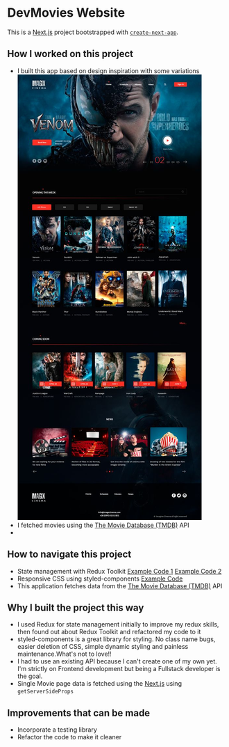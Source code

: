 # DevMovies Website

This is a [Next.js](https://nextjs.org/) project bootstrapped with [`create-next-app`](https://github.com/vercel/next.js/tree/canary/packages/create-next-app).

## How I worked on this project

-  I built this app based on design inspiration with some variations
   ![Design Inspiration](./design_inspiration/design-inspiration.jpg)
-  I fetched movies using the [The Movie Database (TMDB)](https://www.themoviedb.org/) API
-

## How to navigate this project

-  State management with Redux Toolkit [Example Code 1](https://github.com/ubong-s/dev-movies-nextjs-redux/blob/main/redux/store.js) [Example Code 2](https://github.com/ubong-s/dev-movies-nextjs-redux/tree/main/features)
-  Responsive CSS using styled-components [Example Code](https://github.com/ubong-s/dev-movies-nextjs-redux/blob/main/styles/globalStyle.js)
-  This application fetches data from the [The Movie Database (TMDB)](https://developers.themoviedb.org/3/getting-started/introduction) API

## Why I built the project this way

-  I used Redux for state management initially to improve my redux skills, then found out about Redux Toolkit and refactored my code to it
-  styled-components is a great library for styling. No class name bugs, easier deletion of CSS, simple dynamic styling and painless maintenance.What's not to love!!
-  I had to use an existing API because I can't create one of my own yet. I'm strictly on Frontend development but being a Fullstack developer is the goal.
-  Single Movie page data is fetched using the [Next.js](https://nextjs.org/) using `getServerSideProps`

## Improvements that can be made

-  Incorporate a testing library
-  Refactor the code to make it cleaner
